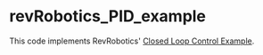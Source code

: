 # revRobotics_PID_example

This code implements RevRobotics' 
[Closed Loop Control Example](https://github.com/REVrobotics/SPARK-MAX-Examples/blob/master/Java/Position%20Closed%20Loop%20Control/src/main/java/frc/robot/Robot.java).


